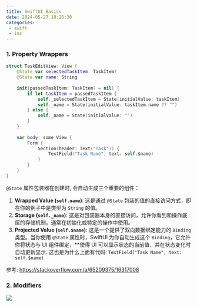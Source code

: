 ```yaml
---
title: SwiftUI Basics
date: 2024-05-27 18:26:30
categories:
 - swift
 - ios
---
```


### 1. Property Wrappers

```swift
struct TaskEditView: View {
    @State var selectedTaskItem: TaskItem?
    @State var name: String
    
    init(passedTaskItem: TaskItem? = nil) {
        if let taskItem = passedTaskItem {
            self._selectedTaskItem = State(initialValue: taskItem)
            self._name = State(initialValue: taskItem.name ?? "")
        } else {
            self._name = State(initialValue: "")
        }
    }
    
    var body: some View {
        Form {
            Section(header: Text("Task")) {
                TextField("Task Name", text: self.$name)
            }
        }
    }
}
```

`@State` 属性包装器在创建时, 会自动生成三个重要的组件：

1. **Wrapped Value (`self.name`)**: 这是通过 `@State` 包装的值的直接访问方式，即在你的例子中是类型为 `String` 的值。
2. **Storage (`self._name`)**: 这是对包装器本身的直接访问，允许你看到和操作底层的存储机制，通常在初始化或特定的操作中使用。
3. **Projected Value (`self.$name`)**: 这是一个提供了双向数据绑定能力的 `Binding` 类型。当你使用 `@State` 属性时，SwiftUI 为你自动生成这个 `Binding`，它允许你将状态与 UI 组件绑定，**使得 UI 可以显示状态的当前值，并在状态变化时自动更新显示. 这也是为什么上面有代码: `TextField("Task Name", text: self.$name)`

参考: https://stackoverflow.com/a/65209375/16317008

### 2. Modifiers

![](https://pub-2a6758f3b2d64ef5bb71ba1601101d35.r2.dev/blogs/2024/05/df1383f3a902606d7301b8da47bff81f.jpg)
